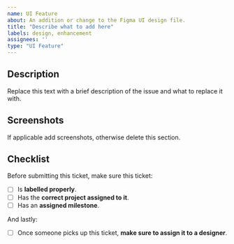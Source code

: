 ```yaml
---
name: UI Feature
about: An addition or change to the Figma UI design file.
title: "Describe what to add here"
labels: design, enhancement
assignees: ''
type: "UI Feature"
---
```


## Description
Replace this text with a brief description of the issue and what to replace it with.

## Screenshots
If applicable add screenshots, otherwise delete this section.

## Checklist
Before submitting this ticket, make sure this ticket:
- [ ] Is **labelled properly**.
- [ ] Has the **correct project assigned to it**.
- [ ] Has an **assigned milestone**.

And lastly:
- [ ] Once someone picks up this ticket, **make sure to assign it to a designer**.
